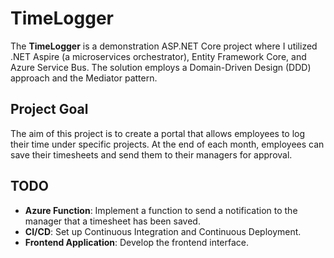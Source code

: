 # TimeLogger

The **TimeLogger** is a demonstration ASP.NET Core project where I utilized .NET Aspire (a microservices orchestrator), Entity Framework Core, and Azure Service Bus. The solution employs a Domain-Driven Design (DDD) approach and the Mediator pattern.

## Project Goal

The aim of this project is to create a portal that allows employees to log their time under specific projects. 
At the end of each month, employees can save their timesheets and send them to their managers for approval.

## TODO

- **Azure Function**: Implement a function to send a notification to the manager that a timesheet has been saved.
- **CI/CD**: Set up Continuous Integration and Continuous Deployment.
- **Frontend Application**: Develop the frontend interface.
